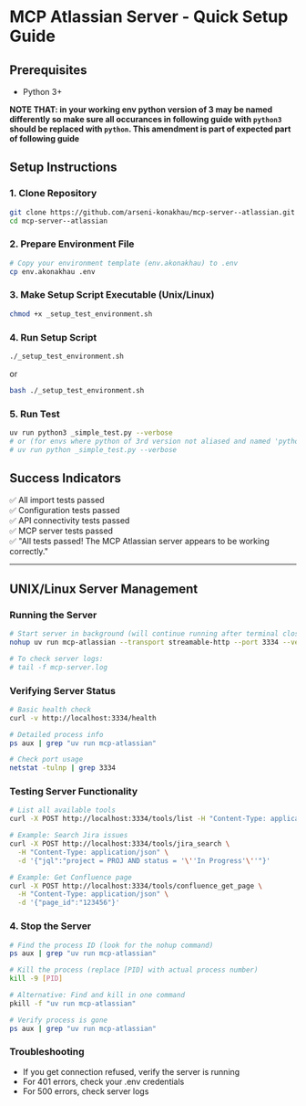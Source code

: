 # MCP Atlassian Server - Quick Setup Guide

## Prerequisites
- Python 3+

**NOTE THAT: in your working env python version of 3 may be named differently so make sure all occurances in following guide with `python3` should be replaced with `python`. This amendment is part of expected part of following guide**


## Setup Instructions

### 1. Clone Repository
```bash
git clone https://github.com/arseni-konakhau/mcp-server--atlassian.git
cd mcp-server--atlassian
```

### 2. Prepare Environment File
```bash
# Copy your environment template (env.akonakhau) to .env
cp env.akonakhau .env
```

### 3. Make Setup Script Executable (Unix/Linux)
```bash
chmod +x _setup_test_environment.sh
```

### 4. Run Setup Script
```bash
./_setup_test_environment.sh
```
or
```bash
bash ./_setup_test_environment.sh
```

### 5. Run Test
```bash
uv run python3 _simple_test.py --verbose
# or (for envs where python of 3rd version not aliased and named 'python')
# uv run python _simple_test.py --verbose
```

## Success Indicators
✅ All import tests passed  
✅ Configuration tests passed  
✅ API connectivity tests passed  
✅ MCP server tests passed  
✅ "All tests passed! The MCP Atlassian server appears to be working correctly."




------------




## UNIX/Linux Server Management

### Running the Server
```bash
# Start server in background (will continue running after terminal closes)
nohup uv run mcp-atlassian --transport streamable-http --port 3334 --verbose > mcp-server.log 2>&1 &

# To check server logs:
# tail -f mcp-server.log
```

### Verifying Server Status
```bash
# Basic health check
curl -v http://localhost:3334/health

# Detailed process info
ps aux | grep "uv run mcp-atlassian"

# Check port usage
netstat -tulnp | grep 3334
```

### Testing Server Functionality
```bash
# List all available tools
curl -X POST http://localhost:3334/tools/list -H "Content-Type: application/json" -d '{}'

# Example: Search Jira issues
curl -X POST http://localhost:3334/tools/jira_search \
  -H "Content-Type: application/json" \
  -d '{"jql":"project = PROJ AND status = '\''In Progress'\''"}'

# Example: Get Confluence page
curl -X POST http://localhost:3334/tools/confluence_get_page \
  -H "Content-Type: application/json" \
  -d '{"page_id":"123456"}'
```

### 4. Stop the Server
```bash
# Find the process ID (look for the nohup command)
ps aux | grep "uv run mcp-atlassian"

# Kill the process (replace [PID] with actual process number)
kill -9 [PID]

# Alternative: Find and kill in one command
pkill -f "uv run mcp-atlassian"

# Verify process is gone
ps aux | grep "uv run mcp-atlassian"
```

### Troubleshooting
- If you get connection refused, verify the server is running
- For 401 errors, check your .env credentials
- For 500 errors, check server logs
